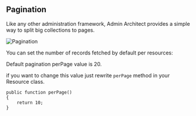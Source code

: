 ## Pagination

Like any other administration framework, Admin Architect provides a simple way to split big collections to pages.

![Pagination](http://docs.adminarchitect.com/images/index/pagination.jpg)

You can set the number of records fetched by default per resources:

Default pagination perPage value is 20.

if you want to change this value just rewrite `perPage` method in your Resource class.

```
public function perPage()
{
	return 10;
}
```
